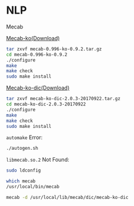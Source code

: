 # NLP

Mecab

[Mecab-ko(Download)](https://bitbucket.org/eunjeon/mecab-ko/downloads/)

```sh
tar zxvf mecab-0.996-ko-0.9.2.tar.gz
cd mecab-0.996-ko-0.9.2
./configure 
make
make check
sudo make install
```

[Mecab-ko-dic(Download)](https://bitbucket.org/eunjeon/mecab-ko-dic/downloads/)

```sh
tar zxvf mecab-ko-dic-2.0.3-20170922.tar.gz
cd mecab-ko-dic-2.0.3-20170922
./configure 
make
make check
sudo make install
```

`automake` Error:
```sh
./autogen.sh
```

`libmecab.so.2` Not Found:
```sh
sudo ldconfig
```

```sh
which mecab
/usr/local/bin/mecab

mecab -d /usr/local/lib/mecab/dic/mecab-ko-dic
```

